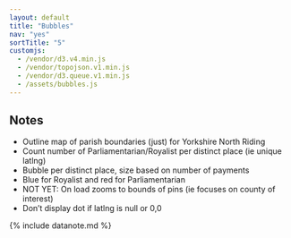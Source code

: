 ```yaml
---
layout: default
title: "Bubbles"
nav: "yes"
sortTitle: "5"
customjs:
  - /vendor/d3.v4.min.js
  - /vendor/topojson.v1.min.js  
  - /vendor/d3.queue.v1.min.js
  - /assets/bubbles.js
---
```


<div id="map" class="map svg-container"></div>

<div class="container" markdown="1">

Notes
-----
- Outline map of parish boundaries (just) for Yorkshire North Riding
- Count number of Parliamentarian/Royalist per distinct place (ie unique latlng)
- Bubble per distinct place, size based on number of payments
- Blue for Royalist and red for Parliamentarian
- <i class="fas fa-exclamation-triangle"></i> NOT YET: On load zooms to bounds of pins (ie focuses on county of interest)
- <i class="fas fa-exclamation-circle"></i> Don’t display dot if latlng is null or 0,0

{% include datanote.md %}

</div>
